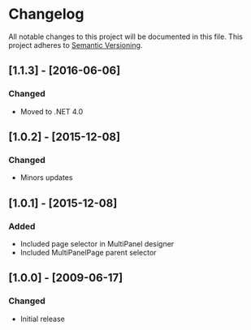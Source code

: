 ﻿# Changelog
All notable changes to this project will be documented in this file.
This project adheres to [Semantic Versioning](http://semver.org/).

## [1.1.3] - [2016-06-06]
### Changed
- Moved to .NET 4.0

## [1.0.2] - [2015-12-08]
### Changed
- Minors updates

## [1.0.1] - [2015-12-08]
### Added
- Included page selector in MultiPanel designer
- Included MultiPanelPage parent selector

## [1.0.0] - [2009-06-17]
### Changed
- Initial release